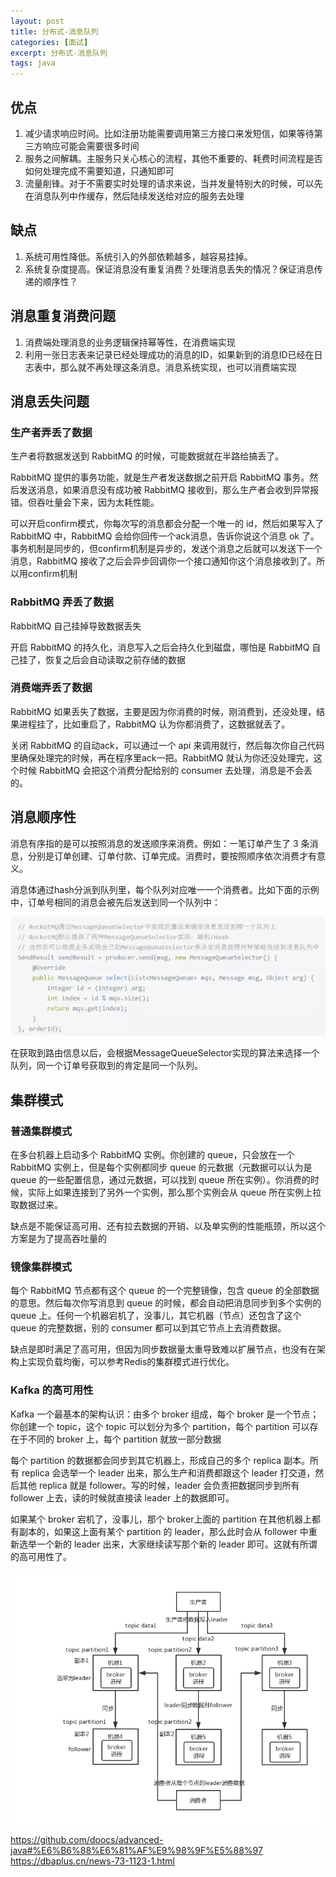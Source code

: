 ```yaml
---
layout: post
title: 分布式-消息队列
categories: [面试]
excerpt: 分布式-消息队列
tags: java
---
```

## 优点
1. 减少请求响应时间。比如注册功能需要调用第三方接口来发短信，如果等待第三方响应可能会需要很多时间
2. 服务之间解耦。主服务只关心核心的流程，其他不重要的、耗费时间流程是否如何处理完成不需要知道，只通知即可
3. 流量削锋。对于不需要实时处理的请求来说，当并发量特别大的时候，可以先在消息队列中作缓存，然后陆续发送给对应的服务去处理

## 缺点
1. 系统可用性降低。系统引入的外部依赖越多，越容易挂掉。
2. 系统复杂度提高。保证消息没有重复消费？处理消息丢失的情况？保证消息传递的顺序性？

## 消息重复消费问题
1. 消费端处理消息的业务逻辑保持幂等性，在消费端实现
2. 利用一张日志表来记录已经处理成功的消息的ID，如果新到的消息ID已经在日志表中，那么就不再处理这条消息。消息系统实现，也可以消费端实现

## 消息丢失问题
### 生产者弄丢了数据
生产者将数据发送到 RabbitMQ 的时候，可能数据就在半路给搞丢了。

RabbitMQ 提供的事务功能，就是生产者发送数据之前开启 RabbitMQ 事务。然后发送消息，如果消息没有成功被 RabbitMQ 接收到，那么生产者会收到异常报错。但吞吐量会下来，因为太耗性能。

可以开启confirm模式，你每次写的消息都会分配一个唯一的 id，然后如果写入了 RabbitMQ 中，RabbitMQ 会给你回传一个ack消息，告诉你说这个消息 ok 了。事务机制是同步的，但confirm机制是异步的，发送个消息之后就可以发送下一个消息，RabbitMQ 接收了之后会异步回调你一个接口通知你这个消息接收到了。所以用confirm机制

### RabbitMQ 弄丢了数据
RabbitMQ 自己挂掉导致数据丢失

开启 RabbitMQ 的持久化，消息写入之后会持久化到磁盘，哪怕是 RabbitMQ 自己挂了，恢复之后会自动读取之前存储的数据

### 消费端弄丢了数据
RabbitMQ 如果丢失了数据，主要是因为你消费的时候，刚消费到，还没处理，结果进程挂了，比如重启了，RabbitMQ 认为你都消费了，这数据就丢了。

关闭 RabbitMQ 的自动ack，可以通过一个 api 来调用就行，然后每次你自己代码里确保处理完的时候，再在程序里ack一把。RabbitMQ 就认为你还没处理完，这个时候 RabbitMQ 会把这个消费分配给别的 consumer 去处理，消息是不会丢的。

## 消息顺序性
消息有序指的是可以按照消息的发送顺序来消费。例如：一笔订单产生了 3 条消息，分别是订单创建、订单付款、订单完成。消费时，要按照顺序依次消费才有意义。

消息体通过hash分派到队列里，每个队列对应唯一一个消费者。比如下面的示例中，订单号相同的消息会被先后发送到同一个队列中：

![](/images/interviews/消息顺序性.jpg)

在获取到路由信息以后，会根据MessageQueueSelector实现的算法来选择一个队列，同一个订单号获取到的肯定是同一个队列。

## 集群模式
### 普通集群模式
在多台机器上启动多个 RabbitMQ 实例。你创建的 queue，只会放在一个 RabbitMQ 实例上，但是每个实例都同步 queue 的元数据（元数据可以认为是 queue 的一些配置信息，通过元数据，可以找到 queue 所在实例）。你消费的时候，实际上如果连接到了另外一个实例，那么那个实例会从 queue 所在实例上拉取数据过来。

缺点是不能保证高可用、还有拉去数据的开销、以及单实例的性能瓶颈，所以这个方案是为了提高吞吐量的

### 镜像集群模式
每个 RabbitMQ 节点都有这个 queue 的一个完整镜像，包含 queue 的全部数据的意思。然后每次你写消息到 queue 的时候，都会自动把消息同步到多个实例的 queue 上。任何一个机器宕机了，没事儿，其它机器（节点）还包含了这个 queue 的完整数据，别的 consumer 都可以到其它节点上去消费数据。

缺点是即时满足了高可用，但因为同步数据量太重导致难以扩展节点，也没有在架构上实现负载均衡，可以参考Redis的集群模式进行优化。

### Kafka 的高可用性
Kafka 一个最基本的架构认识：由多个 broker 组成，每个 broker 是一个节点；你创建一个 topic，这个 topic 可以划分为多个 partition，每个 partition 可以存在于不同的 broker 上，每个 partition 就放一部分数据

每个 partition 的数据都会同步到其它机器上，形成自己的多个 replica 副本。所有 replica 会选举一个 leader 出来，那么生产和消费都跟这个 leader 打交道，然后其他 replica 就是 follower。写的时候，leader 会负责把数据同步到所有 follower 上去，读的时候就直接读 leader 上的数据即可。

如果某个 broker 宕机了，没事儿，那个 broker上面的 partition 在其他机器上都有副本的，如果这上面有某个 partition 的 leader，那么此时会从 follower 中重新选举一个新的 leader 出来，大家继续读写那个新的 leader 即可。这就有所谓的高可用性了。

![](/images/interviews/kafka集群.png)

https://github.com/doocs/advanced-java#%E6%B6%88%E6%81%AF%E9%98%9F%E5%88%97 https://dbaplus.cn/news-73-1123-1.html


